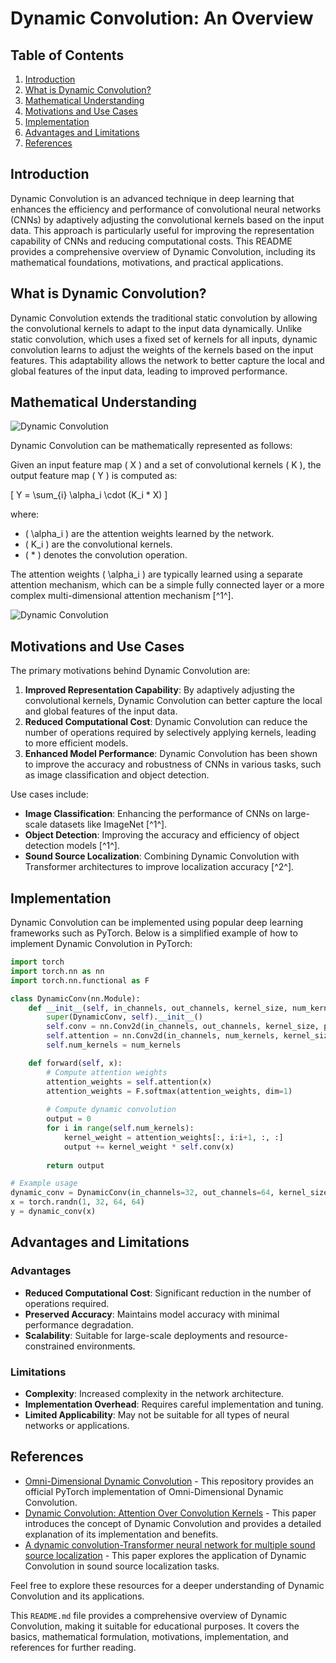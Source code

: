 
# Dynamic Convolution: An Overview

## Table of Contents
1. [Introduction](#introduction)
2. [What is Dynamic Convolution?](#what-is-dynamic-convolution)
3. [Mathematical Understanding](#mathematical-understanding)
4. [Motivations and Use Cases](#motivations-and-use-cases)
5. [Implementation](#implementation)
6. [Advantages and Limitations](#advantages-and-limitations)
7. [References](#references)

## Introduction
Dynamic Convolution is an advanced technique in deep learning that enhances the efficiency and performance of convolutional neural networks (CNNs) by adaptively adjusting the convolutional kernels based on the input data. This approach is particularly useful for improving the representation capability of CNNs and reducing computational costs. This README provides a comprehensive overview of Dynamic Convolution, including its mathematical foundations, motivations, and practical applications.

## What is Dynamic Convolution?
Dynamic Convolution extends the traditional static convolution by allowing the convolutional kernels to adapt to the input data dynamically. Unlike static convolution, which uses a fixed set of kernels for all inputs, dynamic convolution learns to adjust the weights of the kernels based on the input features. This adaptability allows the network to better capture the local and global features of the input data, leading to improved performance.

## Mathematical Understanding

![Dynamic Convolution](https://github.com/ZaGrayWolf/Types_of_Convolutions/blob/main/Dynamic_Convolutions/pics/DynamicConv_1.jpeg)

Dynamic Convolution can be mathematically represented as follows:

Given an input feature map \( X \) and a set of convolutional kernels \( K \), the output feature map \( Y \) is computed as:

\[ Y = \sum_{i} \alpha_i \cdot (K_i * X) \]

where:
- \( \alpha_i \) are the attention weights learned by the network.
- \( K_i \) are the convolutional kernels.
- \( * \) denotes the convolution operation.

The attention weights \( \alpha_i \) are typically learned using a separate attention mechanism, which can be a simple fully connected layer or a more complex multi-dimensional attention mechanism [^1^].

![Dynamic Convolution](https://github.com/ZaGrayWolf/Types_of_Convolutions/blob/main/Dynamic_Convolutions/pics/DynamicConv_2.jpeg)

## Motivations and Use Cases
The primary motivations behind Dynamic Convolution are:

1. **Improved Representation Capability**: By adaptively adjusting the convolutional kernels, Dynamic Convolution can better capture the local and global features of the input data.
2. **Reduced Computational Cost**: Dynamic Convolution can reduce the number of operations required by selectively applying kernels, leading to more efficient models.
3. **Enhanced Model Performance**: Dynamic Convolution has been shown to improve the accuracy and robustness of CNNs in various tasks, such as image classification and object detection.

Use cases include:
- **Image Classification**: Enhancing the performance of CNNs on large-scale datasets like ImageNet [^1^].
- **Object Detection**: Improving the accuracy and efficiency of object detection models [^1^].
- **Sound Source Localization**: Combining Dynamic Convolution with Transformer architectures to improve localization accuracy [^2^].

## Implementation
Dynamic Convolution can be implemented using popular deep learning frameworks such as PyTorch. Below is a simplified example of how to implement Dynamic Convolution in PyTorch:

```python
import torch
import torch.nn as nn
import torch.nn.functional as F

class DynamicConv(nn.Module):
    def __init__(self, in_channels, out_channels, kernel_size, num_kernels):
        super(DynamicConv, self).__init__()
        self.conv = nn.Conv2d(in_channels, out_channels, kernel_size, padding=kernel_size//2)
        self.attention = nn.Conv2d(in_channels, num_kernels, kernel_size=1)
        self.num_kernels = num_kernels

    def forward(self, x):
        # Compute attention weights
        attention_weights = self.attention(x)
        attention_weights = F.softmax(attention_weights, dim=1)
        
        # Compute dynamic convolution
        output = 0
        for i in range(self.num_kernels):
            kernel_weight = attention_weights[:, i:i+1, :, :]
            output += kernel_weight * self.conv(x)
        
        return output

# Example usage
dynamic_conv = DynamicConv(in_channels=32, out_channels=64, kernel_size=3, num_kernels=4)
x = torch.randn(1, 32, 64, 64)
y = dynamic_conv(x)

```
## Advantages and Limitations

### Advantages
- **Reduced Computational Cost**: Significant reduction in the number of operations required.
- **Preserved Accuracy**: Maintains model accuracy with minimal performance degradation.
- **Scalability**: Suitable for large-scale deployments and resource-constrained environments.

### Limitations
- **Complexity**: Increased complexity in the network architecture.
- **Implementation Overhead**: Requires careful implementation and tuning.
- **Limited Applicability**: May not be suitable for all types of neural networks or applications.

## References
- [Omni-Dimensional Dynamic Convolution](https://github.com/OSVAI/ODConv) - This repository provides an official PyTorch implementation of Omni-Dimensional Dynamic Convolution.
- [Dynamic Convolution: Attention Over Convolution Kernels](https://openaccess.thecvf.com/content_CVPR_2020/papers/Chen_Dynamic_Convolution_Attention_Over_Convolution_Kernels_CVPR_2020_paper.pdf) - This paper introduces the concept of Dynamic Convolution and provides a detailed explanation of its implementation and benefits.
- [A dynamic convolution-Transformer neural network for multiple sound source localization](https://www.sciencedirect.com/science/article/pii/S0888327024001705) - This paper explores the application of Dynamic Convolution in sound source localization tasks.

Feel free to explore these resources for a deeper understanding of Dynamic Convolution and its applications.

This `README.md` file provides a comprehensive overview of Dynamic Convolution, making it suitable for educational purposes. It covers the basics, mathematical formulation, motivations, implementation, and references for further reading.
